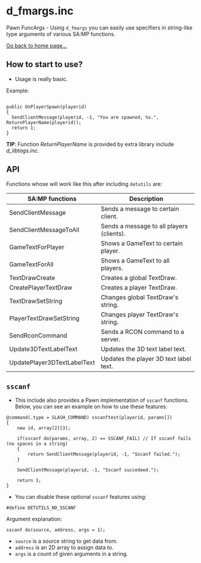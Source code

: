 # d_fmargs.inc

Pawn FuncArgs - Using `d_fmargs` you can easily use specifiers in string-like type arguments of various SA:MP functions.

[Go back to home page...](README.md)

## How to start to use?

- Usage is really basic.

Example:

```pawn

public OnPlayerSpawn(playerid)
{
  SendClientMessage(playerid, -1, "You are spawned, %s.", ReturnPlayerName(playerid));
  return 1;
}
```
**TIP**: Function *ReturnPlayerName* is provided by extra library include *d_libtags.inc*.

## API

Functions whose will work like this after including `detutils` are:

| SA:MP functions      | Description                                                                                |
| -------------------- | ------------------------------------------------------------------------------------------ |
SendClientMessage      | Sends a message to certain client. |
SendClientMessageToAll | Sends a message to all players (clients). | 
GameTextForPlayer      | Shows a GameText to certain player. |
GameTextForAll         | Shows a GameText to all players. |
TextDrawCreate         | Creates a global TextDraw. |
CreatePlayerTextDraw   | Creates a player TextDraw. |
TextDrawSetString      | Changes global TextDraw's string. |
PlayerTextDrawSetString| Changes player TextDraw's string. |
SendRconCommand        | Sends a RCON command to a server. |
Update3DTextLabelText  | Updates the 3D text label text.   |
UpdatePlayer3DTextLabelText | Updates the player 3D text label text. |

## `sscanf`
- This include also provides a Pawn implementation of `sscanf` functions. Below, you can see an example on how to use these features:

```pawn
@command(.type = SLASH_COMMAND) sscanftest(playerid, params[])
{
	new id, array[2][3];
	
	if(sscanf do(params, array, 2) == SSCANF_FAIL) // If sscanf fails (no spaces in a string)
	{
		return SendClientMessage(playerid, -1, "Sscanf failed.");
	}

	SendClientMessage(playerid, -1, "Sscanf succedeed.");

	return 1;
}
```

- You can disable these optional `sscanf` features using:

```pawn
#define DETUTILS_NO_SSCANF
```
Argument explanation:
```pawn
sscanf do(source, address, args = 1);
```
- `source` is a source string to get data from.
- `address` is an 2D array to assign data to.
- `args` is a count of given arguments in a string.

